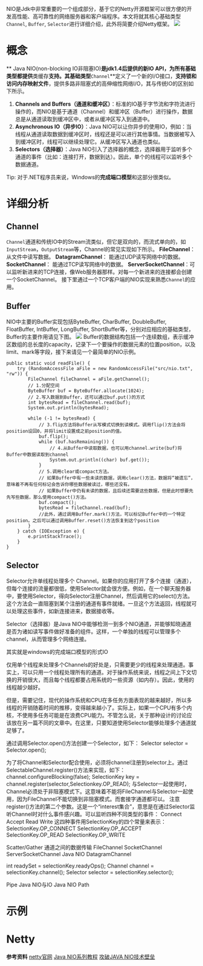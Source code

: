 NIO是Jdk中非常重要的一个组成部分，基于它的Netty开源框架可以很方便的开发高性能、高可靠性的网络服务器和客户端程序。本文将就其核心基础类型`Channel`, `Buffer`, `Selector`进行详细介绍，此外将简要介绍Netty框架。
![](http://i.imgur.com/bmG0Qrb.png)

# 概念 #
** Java NIO(non-blocking IO非阻塞IO)**是jdk1.4后提供的新IO API，为所有基础类型都提供**类缓存**支持。其基础类型**`Channel`**定义了一个新的I/O接口，**支持锁和访问内存映射文件**，提供多路非阻塞式的高伸缩性网络I/O，其与传统IO的区别如下所示。
1. **Channels and Buffers（通道和缓冲区）**：标准的IO基于字节流和字符流进行操作的，而NIO是基于通道（Channel）和缓冲区（Buffer）进行操作，数据总是从通道读取到缓冲区中，或者从缓冲区写入到通道中。
2. **Asynchronous IO（异步IO）**：Java NIO可以让你异步的使用IO，例如：当线程从通道读取数据到缓冲区时，线程还是可以进行其他事情。当数据被写入到缓冲区时，线程可以继续处理它。从缓冲区写入通道也类似。
3. **Selectors（选择器）**：Java NIO引入了选择器的概念，选择器用于监听多个通道的事件（比如：连接打开，数据到达）。因此，单个的线程可以监听多个数据通道。

Tip:
对于.NET程序员来说，Windows的**完成端口模型**和这部分很类似。

# 详细分析 #
## Channel ##
`Channel`通道和传统IO中的Stream流类似，但它是双向的，而流式单向的，如`InputStream`，`OutputStream`等，Channel的常见实现如下所示。
**FileChannel**： 从文件中读写数据。
**DatagramChannel**： 能通过UDP读写网络中的数据。
**SocketChannel**： 能通过TCP读写网络中的数据。
**ServerSocketChannel**：可以监听新进来的TCP连接，像Web服务器那样。对每一个新进来的连接都会创建一个SocketChannel。
接下里通过一个TCP客户端的NIO实现来熟悉`Channel`的应用。



## Buffer ##
NIO中主要的Buffer实现包括ByteBuffer, CharBuffer, DoubleBuffer, FloatBuffer, IntBuffer, LongBuffer, ShortBuffer等，分别对应相应的基础类型，Buffer的主要作用请见下图。
![](http://i.imgur.com/OmSdy0e.png)
Buffer的数据结构包括一个连续数组，表示缓冲区数组的总长度的capacity，记录下一个要操作的数据元素的位置position，以及limit、mark等字段，接下来请见一个最简单的NIO示例。

	public static void readFile() {
		try (RandomAccessFile aFile = new RandomAccessFile("src/nio.txt", "rw")) {
			FileChannel fileChannel = aFile.getChannel();
			// 1.分配空间
			ByteBuffer buf = ByteBuffer.allocate(1024);
			// 2.写入数据到Buffer，还可以通过buf.put()的方式
			int bytesRead = fileChannel.read(buf);
			System.out.println(bytesRead);

			while (-1 != bytesRead) {
				// 3.flip方法将Buffer从写模式切换到读模式。调用flip()方法会将position设回0，并将limit设置成之前position的值。
				buf.flip();
				while (buf.hasRemaining()) {
					// 4.从Buffer中读取数据，也可以用channel.write(buf)将Buffer中数据读取到channel
					System.out.println((char) buf.get());
				}
				// 5.调用clear或compact方法。
				// 如果Buffer中有一些未读的数据，调用clear()方法，数据将“被遗忘”，意味着不再有任何标记会告诉你哪些数据被读过，哪些还没有。
				// 如果Buffer中仍有未读的数据，且后续还需要这些数据，但是此时想要先先写些数据，那么使用compact()方法。
				buf.compact();
				bytesRead = fileChannel.read(buf);
				//此外，通过调用Buffer.mark()方法，可以标记Buffer中的一个特定position。之后可以通过调用Buffer.reset()方法恢复到这个position
			}
		} catch (IOException e) {
			e.printStackTrace();
		}
	}

## Selector ##
Selector允许单线程处理多个 Channel。如果你的应用打开了多个连接（通道），但每个连接的流量都很低，使用Selector就会很方便。例如，在一个聊天服务器中，要使用Selector，得向Selector注册Channel，然后调用它的select()方法。这个方法会一直阻塞到某个注册的通道有事件就绪。一旦这个方法返回，线程就可以处理这些事件，如新连接进来，数据接收等。


Selector（选择器）是Java NIO中能够检测一到多个NIO通道，并能够知晓通道是否为诸如读写事件做好准备的组件。这样，一个单独的线程可以管理多个channel，从而管理多个网络连接。

其实就是windows的完成端口模型的形式IO

仅用单个线程来处理多个Channels的好处是，只需要更少的线程来处理通道。事实上，可以只用一个线程处理所有的通道。对于操作系统来说，线程之间上下文切换的开销很大，而且每个线程都要占用系统的一些资源（如内存）。因此，使用的线程越少越好。

但是，需要记住，现代的操作系统和CPU在多任务方面表现的越来越好，所以多线程的开销随着时间的推移，变得越来越小了。实际上，如果一个CPU有多个内核，不使用多任务可能是在浪费CPU能力。不管怎么说，关于那种设计的讨论应该放在另一篇不同的文章中。在这里，只要知道使用Selector能够处理多个通道就足够了。

通过调用Selector.open()方法创建一个Selector，如下：
Selector selector = Selector.open();

为了将Channel和Selector配合使用，必须将channel注册到selector上。通过SelectableChannel.register()方法来实现，如下：
channel.configureBlocking(false);
SelectionKey key = channel.register(selector,Selectionkey.OP_READ);
与Selector一起使用时，Channel必须处于非阻塞模式下。这意味着不能将FileChannel与Selector一起使用，因为FileChannel不能切换到非阻塞模式。而套接字通道都可以。
注意register()方法的第二个参数。这是一个“interest集合”，意思是在通过Selector监听Channel时对什么事件感兴趣。可以监听四种不同类型的事件：
Connect
Accept
Read
Write
这四种事件用SelectionKey的四个常量来表示：
SelectionKey.OP_CONNECT
SelectionKey.OP_ACCEPT
SelectionKey.OP_READ
SelectionKey.OP_WRITE



Scatter/Gather
通道之间的数据传输
FileChannel
SocketChannel
ServerSocketChannel
Java NIO DatagramChannel

int readySet = selectionKey.readyOps();
Channel  channel  = selectionKey.channel();
Selector selector = selectionKey.selector();


Pipe
 Java NIO与IO
Java NIO Path


# 示例 #




# Netty #




**参考资料**
[netty官网](http://netty.io/)
[Java NIO系列教程](http://ifeve.com/overview/)
[攻破JAVA NIO技术壁垒](http://www.importnew.com/19816.html)